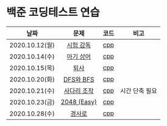 # 백준 코딩테스트 연습



|      날짜      |                         문제                         |                             코드                             |      비고      |
| :------------: | :--------------------------------------------------: | :----------------------------------------------------------: | :------------: |
| 2020.10.12(월) |  [시험 감독](https://www.acmicpc.net/problem/13458)  | [cpp](https://github.com/oleeyoung520/coding_test_practice/blob/master/Baekjoon/_20.10.12(월)_시험_감독.cpp) |                |
| 2020.10.14(수) |  [아기 상어](https://www.acmicpc.net/problem/16236)  | [cpp](https://github.com/oleeyoung520/coding_test_practice/blob/master/Baekjoon/_20.10.14(수)_아기_상어.cpp) |                |
| 2020.10.15(목) |    [퇴사](https://www.acmicpc.net/problem/14501)     | [cpp](https://github.com/oleeyoung520/coding_test_practice/blob/master/Baekjoon/_20.10.15(목)_퇴사.cpp) |                |
| 2020.10.20(화) |  [DFS와 BFS](https://www.acmicpc.net/problem/1260)   | [cpp](https://github.com/oleeyoung520/coding_test_practice/blob/master/Baekjoon/_20.10.20(화)_DFS와_BFS.cpp) |                |
| 2020.10.21(수) | [사다리 조작](https://www.acmicpc.net/problem/15684) | [cpp](https://github.com/oleeyoung520/coding_test_practice/blob/master/Baekjoon/_20.10.21(수)_사다리_조작.cpp) | 시간 단축 필요 |
| 2020.10.23(금) | [2048 (Easy)](https://www.acmicpc.net/problem/12100) | [cpp](https://github.com/oleeyoung520/coding_test_practice/blob/master/Baekjoon/_20.10.23(금)_2048_(Easy).cpp) |                |
| 2020.10.28(수) |   [경사로](https://www.acmicpc.net/problem/14890)    | [cpp](https://github.com/oleeyoung520/coding_test_practice/blob/master/Baekjoon/_20.10.28(수)_경사로.cpp) |                |

